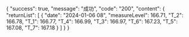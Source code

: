 {
    "success": true,
    "message": "成功",
    "code": "200",
    "content": {
        "returnList": [
            {
                "date": "2024-01-06 08",
                "measureLevel": 166.71,
                "T_2": 166.78,
                "T_1": 166.77,
                "T_4": 166.99,
                "T_3": 166.97,
                "T_6": 167.23,
                "T_5": 167.08,
                "T_7": 167.18
            }
        ]
    }
}